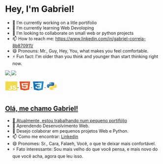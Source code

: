 # Hey, I'm Gabriel!

- 🔭 I’m currently working on a litle portifolio
- 🌱 I’m currently learning Web Devoloping
- 👯 I’m looking to collaborate on small web or python projects
- 📫 How to reach me: https://www.linkedin.com/in/gabriel-correia-8b870911/
- 😄 Pronouns: Mr., Guy, Hey, You, what makes you feel comfortable.
- ⚡ Fun fact: I'm older than you think and younger than start thinking right now.

<div>
  <a href="https://github.com/gothmate">
  <img height="180em" src="https://github-readme-stats.vercel.app/api?username=gothmate&show_icons=true&theme=dark&include_all_commits=true&count_private=true">
  <img height="180em" src="https://github-readme-stats.vercel.app/api/top-langs/?username=gothmate&layout=compact&langs_count=16&theme=dark"/>
</div>
  
<div style="display: inline_block"><br>
  <img align="center" alt="Rafa-Js" height="30" width="40" src="https://raw.githubusercontent.com/devicons/devicon/master/icons/javascript/javascript-plain.svg">
  <img align="center" alt="Rafa-HTML" height="30" width="40" src="https://raw.githubusercontent.com/devicons/devicon/master/icons/html5/html5-original.svg">
  <img align="center" alt="Rafa-CSS" height="30" width="40" src="https://raw.githubusercontent.com/devicons/devicon/master/icons/css3/css3-original.svg">
  <img align="center" alt="Rafa-Python" height="30" width="40" src="https://raw.githubusercontent.com/devicons/devicon/master/icons/python/python-original.svg">
</div>
<br>  
  
## Olá, me chamo Gabriel!
  - 🔭 Atualmente, estou trabalhando num pequeno <a href="https://gothmate.github.io/">portifólio</a>
 - 🌱 Aprendendo Desenvolvimento Web.
 - 👯 Desejo colaborar em pequenos projetos Web e Python.
 - 📫 Como me encontrar: <a href="https://www.linkedin.com/in/gabriel-correia-8b870911/">Linkedin</a> 
 - 😄 Pronomes: Sr., Cara, Falaeh, Você, o que te deixar mais confortável.
 - ⚡ Fato interessante: Sou mais velho do que você pensa, e mais novo do que você acha, agora que leu isso.
